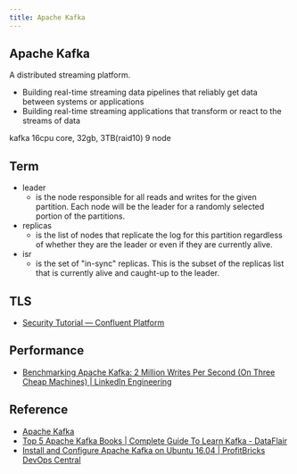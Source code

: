 ```yaml
---
title: Apache Kafka
---
```


## Apache Kafka
A distributed streaming platform.

* Building real-time streaming data pipelines that reliably get data between systems or applications
* Building real-time streaming applications that transform or react to the streams of data


kafka
16cpu core, 32gb, 3TB(raid10)
9 node

## Term
* leader
    * is the node responsible for all reads and writes for the given partition. Each node will be the leader for a randomly selected portion of the partitions.
* replicas
    * is the list of nodes that replicate the log for this partition regardless of whether they are the leader or even if they are currently alive.
* isr
    * is the set of "in-sync" replicas. This is the subset of the replicas list that is currently alive and caught-up to the leader.


## TLS
- [Security Tutorial — Confluent Platform](https://docs.confluent.io/current/tutorials/security_tutorial.html#generating-keys-certs)


## Performance
- [Benchmarking Apache Kafka: 2 Million Writes Per Second \(On Three Cheap Machines\) \| LinkedIn Engineering](https://engineering.linkedin.com/kafka/benchmarking-apache-kafka-2-million-writes-second-three-cheap-machines)


## Reference
* [Apache Kafka](https://kafka.apache.org/)
* [Top 5 Apache Kafka Books \| Complete Guide To Learn Kafka \- DataFlair](https://data-flair.training/blogs/apache-kafka-books/)
* [Install and Configure Apache Kafka on Ubuntu 16\.04 \| ProfitBricks DevOps Central](https://devops.profitbricks.com/tutorials/install-and-configure-apache-kafka-on-ubuntu-1604-1/)
